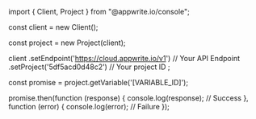 import { Client, Project } from "@appwrite.io/console";

const client = new Client();

const project = new Project(client);

client
    .setEndpoint('https://cloud.appwrite.io/v1') // Your API Endpoint
    .setProject('5df5acd0d48c2') // Your project ID
;

const promise = project.getVariable('[VARIABLE_ID]');

promise.then(function (response) {
    console.log(response); // Success
}, function (error) {
    console.log(error); // Failure
});